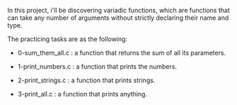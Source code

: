 In this project, i'll be discovering variadic functions, which are functions that can take any number of arguments without strictly declaring their name and type.

The practicing tasks are as the following:

- 0-sum_them_all.c : a function that returns the sum of all its parameters.

- 1-print_numbers.c : a function that prints the numbers.

- 2-print_strings.c : a function that prints strings.

- 3-print_all.c : a function that prints anything.
